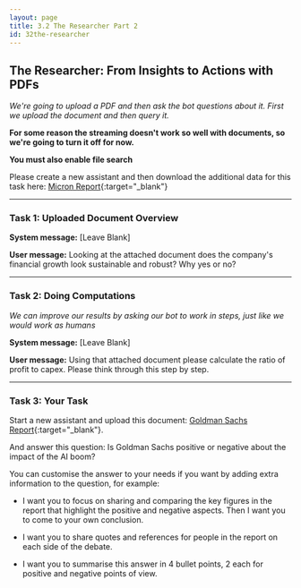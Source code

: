 ```yaml
---
layout: page
title: 3.2 The Researcher Part 2
id: 32the-researcher
---
```


## The Researcher: From Insights to Actions with PDFs

*We're going to upload a PDF and then ask the bot questions about it. First we upload the document and then query it.*

**For some reason the streaming doesn't work so well with documents, so we're going to turn it off for now.**

**You must also enable file search**

Please create a new assistant and then download the additional data for this task here: [Micron Report](../../files/Micron%20Technology,%20Inc.%20Reports%20Results%20for%20the%20Fourth%20Quarter%20and%20Full%20Year%20of%20Fiscal%202024.pdf){:target="_blank"}

-------------

### Task 1: Uploaded Document Overview

**System message:** [Leave Blank]

**User message:** Looking at the attached document does the company's financial growth look sustainable and robust? Why yes or no?

--------------

### Task 2: Doing Computations

*We can improve our results by asking our bot to work in steps, just like we would work as humans*

**System message:** [Leave Blank]

**User message:** Using that attached document please calculate the ratio of profit to capex. Please think through this step by step.

--------------

### Task 3: Your Task

Start a new assistant and upload this document: [Goldman Sachs Report](../../files/Goldman%20Sach%20AI%20Report%202024.pdf){:target="_blank"}. 

And answer this question: Is Goldman Sachs positive or negative about the impact of the AI boom? 

You can customise the answer to your needs if you want by adding extra information to the question, for example:

- I want you to focus on sharing and comparing the key figures in the report that highlight the positive and negative aspects. Then I want you to come to your own conclusion.

- I want you to share quotes and references for people in the report on each side of the debate.

- I want you to summarise this answer in 4 bullet points, 2 each for positive and negative points of view.